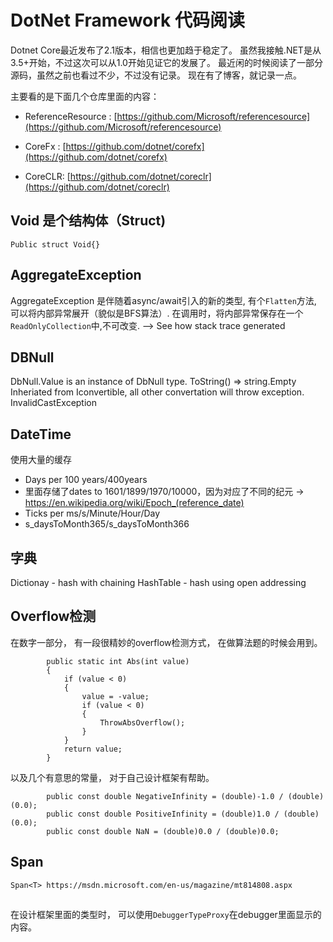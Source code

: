 # DotNet Framework 代码阅读

Dotnet Core最近发布了2.1版本，相信也更加趋于稳定了。 虽然我接触.NET是从3.5+开始，不过这次可以从1.0开始见证它的发展了。 最近闲的时候阅读了一部分源码，虽然之前也看过不少，不过没有记录。 现在有了博客，就记录一点。

主要看的是下面几个仓库里面的内容：

* ReferenceResource : [https://github.com/Microsoft/referencesource](https://github.com/Microsoft/referencesource)

* CoreFx : [https://github.com/dotnet/corefx](https://github.com/dotnet/corefx)

* CoreCLR: [https://github.com/dotnet/coreclr](https://github.com/dotnet/coreclr)

## Void 是个结构体（Struct)
```
Public struct Void{}
```

## AggregateException

AggregateException 是伴随着async/await引入的新的类型, 有个`Flatten`方法, 可以将内部异常展开（貌似是BFS算法）. 在调用时，将内部异常保存在一个`ReadOnlyCollection`中,不可改变. --> See how stack trace generated


## DBNull

DbNull.Value is an instance of DbNull type. ToString() => string.Empty
Inheriated from Iconvertible, all other convertation will throw exception. InvalidCastException

## DateTime

使用大量的缓存
* Days per 100 years/400years 
* 里面存储了dates to 1601/1899/1970/10000，因为对应了不同的纪元 -> https://en.wikipedia.org/wiki/Epoch_(reference_date)
* Ticks per ms/s/Minute/Hour/Day
* s_daysToMonth365/s_daysToMonth366


## 字典

Dictionay  - hash with chaining
HashTable - hash using open addressing


## Overflow检测

在数字一部分， 有一段很精妙的overflow检测方式， 在做算法题的时候会用到。
```
        public static int Abs(int value)
        {
            if (value < 0)
            {
                value = -value;
                if (value < 0)
                {
                    ThrowAbsOverflow();
                }
            }
            return value;
        }

```

以及几个有意思的常量， 对于自己设计框架有帮助。

```
        public const double NegativeInfinity = (double)-1.0 / (double)(0.0);
        public const double PositiveInfinity = (double)1.0 / (double)(0.0);
        public const double NaN = (double)0.0 / (double)0.0;

```

## Span

```
Span<T> https://msdn.microsoft.com/en-us/magazine/mt814808.aspx
```

##

在设计框架里面的类型时， 可以使用`DebuggerTypeProxy`在debugger里面显示的内容。
